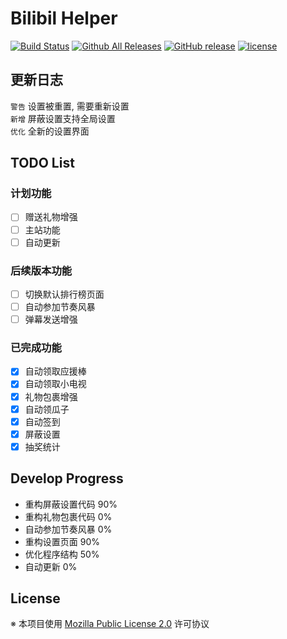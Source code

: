 # Bilibil Helper

[![Build Status](https://travis-ci.org/MoeHero/BilibiliHelper.svg?branch=master)](https://travis-ci.org/MoeHero/BilibiliHelper)
[![Github All Releases](https://img.shields.io/github/downloads/MoeHero/BilibiliHelper/total.svg)](https://github.com/MoeHero/BilibiliHelper/releases)
[![GitHub release](https://img.shields.io/github/release/MoeHero/BilibiliHelper.svg)](https://github.com/MoeHero/BilibiliHelper/releases)
[![license](https://img.shields.io/badge/license-MPL--2.0-blue.svg)](https://github.com/MoeHero/BilibiliHelper/blob/master/LICENSE)

## 更新日志
`警告` 设置被重置, 需要重新设置  
`新增` 屏蔽设置支持全局设置  
`优化` 全新的设置界面

## TODO List
### 计划功能
- [ ] 赠送礼物增强
- [ ] 主站功能
- [ ] 自动更新

### 后续版本功能
- [ ] 切换默认排行榜页面
- [ ] 自动参加节奏风暴
- [ ] 弹幕发送增强

### 已完成功能
- [x] 自动领取应援棒
- [x] 自动领取小电视
- [x] 礼物包裹增强
- [x] 自动领瓜子
- [x] 自动签到
- [x] 屏蔽设置
- [x] 抽奖统计

## Develop Progress
- 重构屏蔽设置代码 90%
- 重构礼物包裹代码 0%
- 自动参加节奏风暴 0%
- 重构设置页面 90%
- 优化程序结构 50%
- 自动更新 0%

## License
※ 本项目使用 [Mozilla Public License 2.0](https://github.com/MoeHero/BilibiliHelper/blob/master/LICENSE) 许可协议  